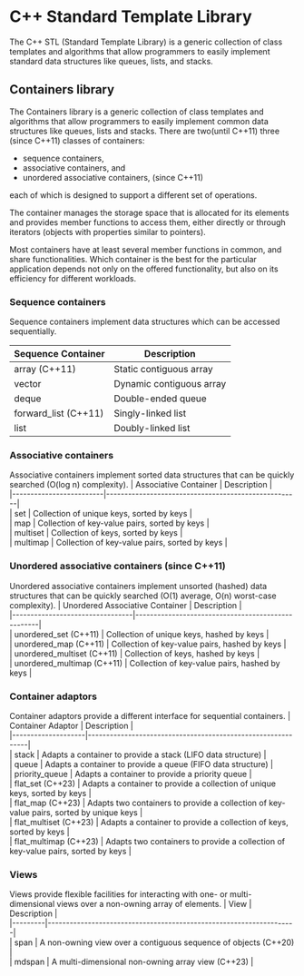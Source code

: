 # C++ Standard Template Library
The C++ STL (Standard Template Library) is a generic collection of class templates and
algorithms that allow programmers to easily implement standard data structures like
queues, lists, and stacks.

## Containers library
The Containers library is a generic collection of class templates and algorithms that allow programmers to easily implement common data structures like queues, lists and stacks. There are two(until C++11) three (since C++11) classes of containers:
- sequence containers,
- associative containers, and
- unordered associative containers, (since C++11)

each of which is designed to support a different set of operations.

The container manages the storage space that is allocated for its elements and provides member functions to access them, either directly or through iterators (objects with properties similar to pointers).

Most containers have at least several member functions in common, and share functionalities. Which container is the best for the particular application depends not only on the offered functionality, but also on its efficiency for different workloads.

### Sequence containers
Sequence containers implement data structures which can be accessed sequentially.

| Sequence Container      | Description              |  
|-------------------------|--------------------------|  
| array (C++11)           | Static contiguous array  |  
| vector                 | Dynamic contiguous array |  
| deque                  | Double-ended queue       |  
| forward_list (C++11)   | Singly-linked list       |  
| list                   | Doubly-linked list       |  

### Associative containers
Associative containers implement sorted data structures that can be quickly searched (O(log n) complexity).
| Associative Container   | Description                                         |  
|-------------------------|-----------------------------------------------------|  
| set                     | Collection of unique keys, sorted by keys          |  
| map                     | Collection of key-value pairs, sorted by keys       |  
| multiset                | Collection of keys, sorted by keys                  |  
| multimap                | Collection of key-value pairs, sorted by keys       |  

### Unordered associative containers (since C++11)
Unordered associative containers implement unsorted (hashed) data structures that can be quickly searched (O(1) average, O(n) worst-case complexity).
| Unordered Associative Container | Description                                       |  
|---------------------------------|---------------------------------------------------|  
| unordered_set (C++11)           | Collection of unique keys, hashed by keys         |  
| unordered_map (C++11)           | Collection of key-value pairs, hashed by keys     |  
| unordered_multiset (C++11)      | Collection of keys, hashed by keys                |  
| unordered_multimap (C++11)      | Collection of key-value pairs, hashed by keys     |  

### Container adaptors
Container adaptors provide a different interface for sequential containers.
| Container Adaptor  | Description                                                 |  
|--------------------|-------------------------------------------------------------|  
| stack              | Adapts a container to provide a stack (LIFO data structure) |  
| queue              | Adapts a container to provide a queue (FIFO data structure) |  
| priority_queue     | Adapts a container to provide a priority queue             |  
| flat_set (C++23)   | Adapts a container to provide a collection of unique keys, sorted by keys |  
| flat_map (C++23)   | Adapts two containers to provide a collection of key-value pairs, sorted by unique keys |  
| flat_multiset (C++23) | Adapts a container to provide a collection of keys, sorted by keys |  
| flat_multimap (C++23) | Adapts two containers to provide a collection of key-value pairs, sorted by keys |  

### Views
Views provide flexible facilities for interacting with one- or multi-dimensional views over a non-owning array of elements.
| View    | Description                                                        |  
|---------|--------------------------------------------------------------------|  
| span    | A non-owning view over a contiguous sequence of objects (C++20)     |  
| mdspan  | A multi-dimensional non-owning array view (C++23)                   |  



